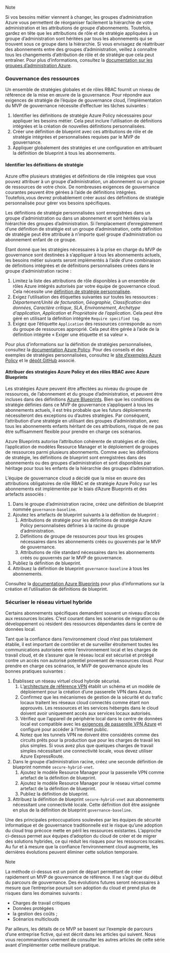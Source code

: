 <!-- TEMPLATE FILE - DO NOT ADD METADATA -->
<!-- markdownlint-disable MD002 MD041 -->
> [!NOTE]
>Si vos besoins métier viennent à changer, les groupes d’administration Azure vous permettent de réorganiser facilement la hiérarchie de votre administration et les attributions de groupe d’abonnements. Toutefois, gardez en tête que les attributions de rôle et de stratégie appliquées à un groupe d’administration sont héritées par tous les abonnements qui se trouvent sous ce groupe dans la hiérarchie. Si vous envisagez de réattribuer des abonnements entre des groupes d’administration, veillez à connaître tous les changements d’attribution de rôle et de stratégie que cela peut entraîner. Pour plus d’informations, consultez la [documentation sur les groupes d’administration Azure](https://docs.microsoft.com/azure/governance/management-groups).

### <a name="governance-of-resources"></a>Gouvernance des ressources

Un ensemble de stratégies globales et de rôles RBAC fournit un niveau de référence de la mise en œuvre de la gouvernance. Pour répondre aux exigences de stratégie de l’équipe de gouvernance cloud, l’implémentation du MVP de gouvernance nécessite d’effectuer les tâches suivantes :

1. Identifier les définitions de stratégie Azure Policy nécessaires pour appliquer les besoins métier. Cela peut inclure l’utilisation de définitions intégrées et la création de nouvelles définitions personnalisées.
2. Créer une définition de blueprint avec ces attributions de rôle et de stratégie intégrées et personnalisées requises par le MVP de gouvernance.
3. Appliquer globalement des stratégies et une configuration en attribuant la définition de blueprint à tous les abonnements.

#### <a name="identify-policy-definitions"></a>Identifier les définitions de stratégie

Azure offre plusieurs stratégies et définitions de rôle intégrées que vous pouvez attribuer à un groupe d’administration, un abonnement ou un groupe de ressources de votre choix. De nombreuses exigences de gouvernance courantes peuvent être gérées à l’aide de définitions intégrées. Toutefois,vous devrez probablement créer aussi des définitions de stratégie personnalisée pour gérer vos besoins spécifiques.

Les définitions de stratégie personnalisées sont enregistrées dans un groupe d’administration ou dans un abonnement et sont héritées via la hiérarchie des groupes d’administration. Si l’emplacement d’enregistrement d’une définition de stratégie est un groupe d’administration, cette définition de stratégie peut être attribuée à n’importe quel groupe d’administration ou abonnement enfant de ce groupe.

Étant donné que les stratégies nécessaires à la prise en charge du MVP de gouvernance sont destinées à s’appliquer à tous les abonnements actuels, les besoins métier suivants seront implémentés à l’aide d’une combinaison de définitions intégrées et de définitions personnalisées créées dans le groupe d’administration racine :

1. Limitez la liste des attributions de rôle disponibles à un ensemble de rôles Azure intégrés autorisés par votre équipe de gouvernance cloud. Cela nécessite une [définition de stratégie personnalisée](https://github.com/Azure/azure-policy/tree/master/samples/Authorization/allowed-role-definitions).
2. Exigez l’utilisation des étiquettes suivantes sur toutes les ressources : *Département/Unité de facturation*, *Géographie*, *Classification des données*, *Caractère critique*, *SLA*, *Environnement*, *Archétype d’application*, *Application* et *Propriétaire de l’application*. Cela peut être géré en utilisant la définition intégrée `Require specified tag`.
3. Exigez que l’étiquette `Application` des ressources corresponde au nom du groupe de ressources approprié. Cela peut être gérée à l’aide de la définition intégrée « Exiger une étiquette et sa valeur ».

Pour plus d’informations sur la définition de stratégies personnalisées, consultez la [documentation Azure Policy](https://docs.microsoft.com/azure/governance/policy/tutorials/create-custom-policy-definition). Pour des conseils et des exemples de stratégies personnalisées, consultez le [site d’exemples Azure Policy](https://docs.microsoft.com/azure/governance/policy/samples) et le [dépôt GitHub](https://github.com/Azure/azure-policy) associé.

#### <a name="assign-azure-policy-and-rbac-roles-using-azure-blueprints"></a>Attribuer des stratégies Azure Policy et des rôles RBAC avec Azure Blueprints

Les stratégies Azure peuvent être affectées au niveau du groupe de ressources, de l’abonnement et du groupe d’administration, et peuvent être incluses dans des définitions [Azure Blueprints](https://docs.microsoft.com/azure/governance/blueprints/overview). Bien que les conditions de stratégie définies dans ce MVP de gouvernance s’appliquent à tous les abonnements actuels, il est très probable que les futurs déploiements nécessiteront des exceptions ou d’autres stratégies. Par conséquent, l’attribution d’une stratégie en utilisant des groupes d’administration, avec tous les abonnements enfants héritant de ces attributions, risque de ne pas être suffisamment flexible pour prendre en charge ces scénarios.

Azure Blueprints autorise l’attribution cohérente de stratégies et de rôles, l’application de modèles Resource Manager et le déploiement de groupes de ressources parmi plusieurs abonnements. Comme avec les définitions de stratégie, les définitions de blueprint sont enregistrées dans des abonnements ou des groupes d’administration et sont disponibles par héritage pour tous les enfants de la hiérarchie des groupes d’administration.

L’équipe de gouvernance cloud a décidé que la mise en œuvre des attributions obligatoires de rôle RBAC et de stratégie Azure Policy sur les abonnements est implémentée par le biais d’Azure Blueprints et des artefacts associés :

1. Dans le groupe d’administration racine, créez une définition de blueprint nommée `governance-baseline`.
2. Ajoutez les artefacts de blueprint suivants à la définition de blueprint :
    1. Attributions de stratégie pour les définitions de stratégie Azure Policy personnalisées définies à la racine du groupe d’administration.
    2. Définitions de groupe de ressources pour tous les groupes nécessaires dans les abonnements créés ou gouvernés par le MVP de gouvernance.
    3. Attributions de rôle standard nécessaires dans les abonnements créés ou gouvernés par le MVP de gouvernance.
3. Publiez la définition de blueprint.
4. Attribuez la définition de blueprint `governance-baseline` à tous les abonnements.

Consultez la [documentation Azure Blueprints](https://docs.microsoft.com/azure/governance/blueprints/overview) pour plus d’informations sur la création et l’utilisation de définitions de blueprint.

### <a name="secure-hybrid-vnet"></a>Sécuriser le réseau virtuel hybride

Certains abonnements spécifiques demandent souvent un niveau d’accès aux ressources locales. C’est courant dans les scénarios de migration ou de développement où résident des ressources dépendantes dans le centre de données local.

Tant que la confiance dans l’environnement cloud n’est pas totalement établie, il est important de contrôler et de surveiller étroitement toutes les communications autorisées entre l’environnement local et les charges de travail cloud, et de s’assurer que le réseau local est sécurisé et protégé contre un accès non autorisé potentiel provenant de ressources cloud. Pour prendre en charge ces scénarios, le MVP de gouvernance ajoute les bonnes pratiques suivantes :

1. Établissez un réseau virtuel cloud hybride sécurisé.
    1. L’[architecture de référence VPN](https://docs.microsoft.com/azure/architecture/reference-architectures/hybrid-networking/vpn) établit un schéma et un modèle de déploiement pour la création d’une passerelle VPN dans Azure.
    2. Confirmez que les mécanismes de gestion de la sécurité et du trafic locaux traitent les réseaux cloud connectés comme étant non approuvés. Les ressources et les services hébergés dans le cloud doivent avoir uniquement accès aux services locaux autorisés.
    3. Vérifiez que l’appareil de périphérie local dans le centre de données local est compatible avec les [exigences de passerelle VPN Azure](https://docs.microsoft.com/azure/vpn-gateway/vpn-gateway-about-vpn-devices) et configuré pour accéder à l’Internet public.
    4. Notez que les tunnels VPN ne doivent être considérés comme des circuits prêts pour la production que pour les charges de travail les plus simples. Si vous avez plus que quelques charges de travail simples nécessitant une connectivité locale, vous devez utiliser Azure ExpressRoute.
1. Dans le groupe d’administration racine, créez une seconde définition de blueprint nommée `secure-hybrid-vnet`.
    1. Ajoutez le modèle Resource Manager pour la passerelle VPN comme artefact de la définition de blueprint.
    2. Ajoutez le modèle Resource Manager pour le réseau virtuel comme artefact de la définition de blueprint.
    3. Publiez la définition de blueprint.
1. Attribuez la définition de blueprint `secure-hybrid-vnet` aux abonnements nécessitant une connectivité locale. Cette définition doit être assignée en plus de la définition de blueprint `governance-baseline`.

Une des principales préoccupations soulevées par les équipes de sécurité informatique et de gouvernance traditionnelle est le risque qu’une adoption du cloud trop précoce mette en péril les ressources existantes. L’approche ci-dessus permet aux équipes d’adoption du cloud de créer et de migrer des solutions hybrides, ce qui réduit les risques pour les ressources locales. Au fur et à mesure que la confiance l’environnement cloud augmente, les dernières évolutions peuvent éliminer cette solution temporaire.

> [!NOTE]
> La méthode ci-dessus est un point de départ permettant de créer rapidement un MVP de gouvernance de référence. Il ne s’agit que du début du parcours de gouvernance. Des évolutions futures seront nécessaires à mesure que l’entreprise poursuit son adoption du cloud et prend plus de risques dans les domaines suivants :
>
> - Charges de travail critiques
> - Données protégées
> - la gestion des coûts ;
> - Scénarios multiclouds
>
> Par ailleurs, les détails de ce MVP se basent sur l’exemple de parcours d’une entreprise fictive, qui est décrit dans les articles qui suivent. Nous vous recommandons vivement de consulter les autres articles de cette série avant d’implémenter cette meilleure pratique.
